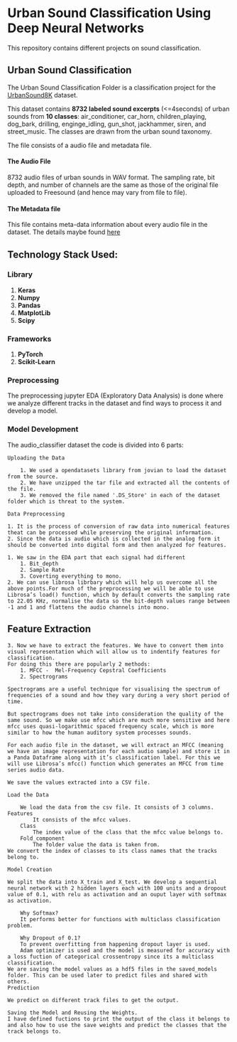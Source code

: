 # Urban Sound Classification Using Deep Neural Networks

This repository contains different projects on sound classification.
## Urban Sound Classification
The Urban Sound Classification Folder is a classification project for the [UrbanSound8K](https://urbansounddataset.weebly.com/urbansound8k.html) dataset.

This dataset contains **8732 labeled sound excerpts** (<=4seconds) of urban sounds from **10 classes**: air_conditioner, car_horn, children_playing, dog_bark, drilling, enginge_idling, gun_shot, jackhammer, siren, and street_music. The classes are drawn from the urban sound taxonomy.

The file consists of a audio file and metadata file.
#### The Audio File 
8732 audio files of urban sounds in WAV format. The sampling rate, bit depth, and number of channels are the same as those of the original file uploaded to Freesound (and hence may vary from file to file).

#### The Metadata file 
This file contains meta-data information about every audio file in the dataset. The details maybe found [here](https://urbansounddataset.weebly.com/urbansound8k.html)
## Technology Stack Used:

### Library 
1. **Keras** <br>
2. **Numpy** <br>
3. **Pandas** <br>
4. **MatplotLib**<br>
5. **Scipy**<br>
### Frameworks 

1. **PyTorch**
2. **Scikit-Learn**

### Preprocessing 
The preprocessing jupyter EDA (Exploratory Data Analysis) is done where we analyze different tracks in the dataset and find ways to process it and develop a model.

### Model Development
The audio_classifier dataset the code is divided into 6 parts:
    
    Uploading the Data
        
        1. We used a opendatasets library from jovian to load the dataset from the source. 
        2. We have unzipped the tar file and extracted all the contents of the file.
        3. We removed the file named '.DS_Store' in each of the dataset folder which is threat to the system.
    
    Data Preprocessing
    
    1. It is the process of conversion of raw data into numerical features theat can be processed while preserving the original information.
    2. Since the data is audio which is collected in the analog form it should be converted into digital form and then analyzed for features.

    1. We saw in the EDA part that each signal had different
        1. Bit_depth
        2. Sample Rate 
        3. Coverting everything to mono.
    2. We can use librosa librbary which will help us overcome all the above points.For much of the preprocessing we will be able to use Librosa’s load() function, which by default converts the sampling rate to 22.05 KHz, normalise the data so the bit-depth values range between -1 and 1 and flattens the audio channels into mono.
## Feature Extraction 
    3. Now we have to extract the features. We have to convert them into visual representation which will allow us to indentify features for classification.
    For doing this there are popularly 2 methods:
        1. MFCC -  Mel-Frequency Cepstral Coefficients  
        2. Spectrograms

    Spectrograms are a useful technique for visualising the spectrum of frequencies of a sound and how they vary during a very short period of time.

    But spectrograms does not take into consideration the quality of the same sound. So we make use mfcc which are much more sensitive and here mfcc uses quasi-logarithmic spaced frequency scale, which is more similar to how the human auditory system processes sounds.

    For each audio file in the dataset, we will extract an MFCC (meaning we have an image representation for each audio sample) and store it in a Panda Dataframe along with it’s classification label. For this we will use Librosa’s mfcc() function which generates an MFCC from time series audio data.

    We save the values extracted into a CSV file.

    Load the Data

        We load the data from the csv file. It consists of 3 columns. Features
            It consists of the mfcc values. 
        Class
            The index value of the class that the mfcc value belongs to.
        Fold_component
            The folder value the data is taken from.
    We convert the index of classes to its class names that the tracks belong to.

    Model Creation
    
    We split the data into X_train and X_test. We develop a sequential neural network with 2 hidden layers each with 100 units and a dropout value of 0.1, with relu as activation and an ouput layer with softmax as activation.

        Why Softmax?
        It performs better for functions with multiclass classification problem.

        Why Dropout of 0.1?
        To prevent overfitting from happening dropout layer is used.
        Adam optimizer is used and the model is measured for accuracy with a loss fuction of categorical crossentropy since its a multiclass classification.
    We are saving the model values as a hdf5 files in the saved_models folder. This can be used later to predict files and shared with others.
    Prediction

    We predict on different track files to get the output.
    
    Saving the Model and Reusing the Weights.
    I have defined fuctions to print the output of the class it belongs to and also how to use the save weights and predict the classes that the track belongs to.
